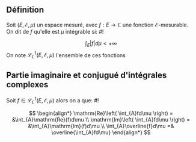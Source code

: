 ## Définition
Soit $(E, \mathcal E, \mu)$ un espace mesuré, avec $f: E \to \mathbb C$ une fonction $\mathcal E$-mesurable.
On dit de $f$ qu'elle est $\mu$ intégrable si: #!

$$
\int_{E}|f|d\mu < +\infty
$$
On note $\mathcal L^1_{\mathbb{C}}(E, \mathcal E, \mu)$ l'ensemble de ces fonctions
<!--ID: 1732147465886-->


## Partie imaginaire et conjugué d'intégrales complexes
Soit $f \in \mathcal L^1_{\mathbb{C}}(E, \mathcal E, \mu)$ alors on a que: #!

$$
\begin{align*}
\mathrm{Re}\left( \int_{A}fd\mu \right) = &\int_{A}\mathrm{Re}(f)d\mu \\
\mathrm{Im}\left( \int_{A}fd\mu \right) = &\int_{A}\mathrm{Im}(f)d\mu \\
\int_{A}\overline{f}d\mu =& \overline{\int_{A}fd\mu}
\end{align*}
$$
<!--ID: 1732147465887-->
